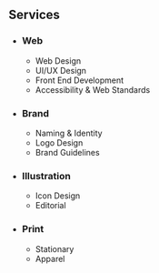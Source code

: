 <div  markdown="1">

<h2><span data-aos="blank-out" data-aos-duration="0" data-aos-delay="400">Services</span></h2>

<ul class="columns columns-4">  

<li>  
 
  <h3><span data-aos="fade-up">Web</span></h3>  
  <ul data-aos="fade-in">  
    <li>Web Design</li>
    <li>UI/UX Design</li>
    <li>Front End Development</li>
    <li>Accessibility & Web Standards</li>
  </ul>
</li>
<li markdown="1" >  

  <h3><span data-aos="fade-up">Brand</span></h3>  
  <ul data-aos="fade-in">  
    <li>Naming & Identity</li>  
    <li>Logo Design</li>
    <li>Brand Guidelines</li> 
  </ul>
</li>
<li markdown="1" >  

  <h3><span data-aos="fade-up">Illustration</span></h3>  
  <ul data-aos="fade-in">  
    <li>Icon Design</li>
    <li>Editorial</li>
  </ul>
</li>
<li markdown="1" >  

  <h3><span data-aos="fade-up">Print</span></h3>  
  <ul data-aos="fade-in">  
    <li>Stationary</li>
    <li>Apparel</li>
  </ul>
</li>
</ul>
</div>
